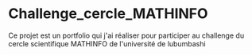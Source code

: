 # Challenge_cercle_MATHINFO
Ce projet est un portfolio qui j'ai réaliser pour participer au challenge du cercle scientifique MATHINFO de l'université de lubumbashi
